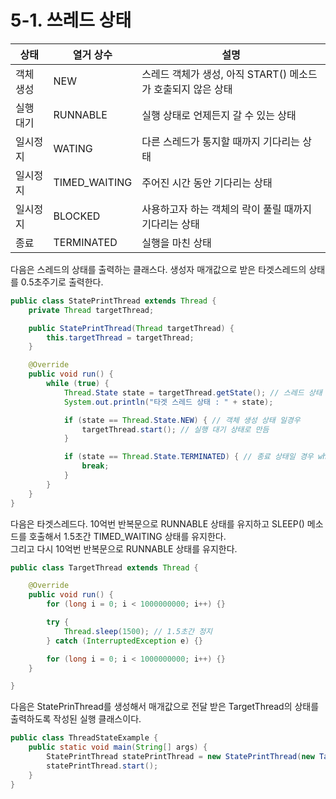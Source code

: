 # 5-1. 쓰레드 상태  

| 상태 | 열거 상수 | 설명 |
|---|---|---|
| 객체 생성 | NEW | 스레드 객체가 생성, 아직 START() 메소드가 호출되지 않은 상태 |
| 실행 대기 | RUNNABLE | 실행 상태로 언제든지 갈 수 있는 상태 |
| 일시정지 | WATING | 다른 스레드가 통지할 때까지 기다리는 상태 |
| 일시정지 | TIMED_WAITING | 주어진 시간 동안 기다리는 상태 |
| 일시정지  | BLOCKED | 사용하고자 하는 객체의 락이 풀릴 때까지 기다리는 상태 |
| 종료  | TERMINATED | 실행을 마친 상태 |

다음은 스레드의 상태를 출력하는 클래스다. 생성자 매개값으로 받은 타겟스레드의 상태를 0.5초주기로 출력한다.
```java
public class StatePrintThread extends Thread {
    private Thread targetThread;

    public StatePrintThread(Thread targetThread) {
        this.targetThread = targetThread;
    }

    @Override
    public void run() {
        while (true) {
            Thread.State state = targetThread.getState(); // 스레드 상태 얻기
            System.out.println("타겟 스레드 상태 : " + state);

            if (state == Thread.State.NEW) { // 객체 생성 상태 일경우
                targetThread.start(); // 실행 대기 상태로 만듬
            }

            if (state == Thread.State.TERMINATED) { // 종료 상태일 경우 while 문 종료
                break;
            }
        }
    }
}

```


다음은 타겟스레드다. 10억번 반복문으로 RUNNABLE 상태를 유지하고 SLEEP() 메소드를 호출해서 1.5초간 TIMED_WAITING 상태를 유지한다.  
그리고 다시 10억번 반복문으로 RUNNABLE 상태를 유지한다.
```java
public class TargetThread extends Thread {

    @Override
    public void run() {
        for (long i = 0; i < 1000000000; i++) {}

        try {
            Thread.sleep(1500); // 1.5초간 정지
        } catch (InterruptedException e) {}

        for (long i = 0; i < 1000000000; i++) {}
    }

}
```


다음은 StatePrinThread를 생성해서 매개값으로 전달 받은 TargetThread의 상태를 출력하도록 작성된 실행 클래스이다.
```java
public class ThreadStateExample {
    public static void main(String[] args) {
        StatePrintThread statePrintThread = new StatePrintThread(new TargetThread());
        statePrintThread.start();
    }
}
```